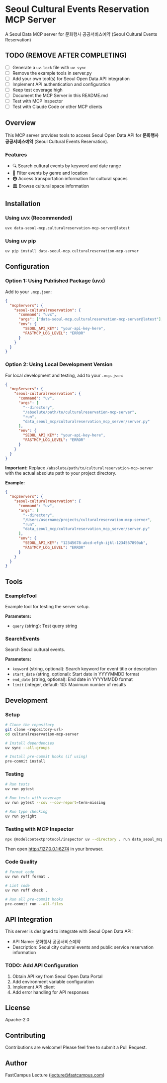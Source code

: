 # Seoul Cultural Events Reservation MCP Server

A Seoul Data MCP server for 문화행사 공공서비스예약 (Seoul Cultural Events Reservation)

## TODO (REMOVE AFTER COMPLETING)

* [ ] Generate a `uv.lock` file with `uv sync`
* [ ] Remove the example tools in server.py
* [ ] Add your own tool(s) for Seoul Open Data API integration
* [ ] Implement API authentication and configuration
* [ ] Keep test coverage high
* [ ] Document the MCP Server in this README.md
* [ ] Test with MCP Inspector
* [ ] Test with Claude Code or other MCP clients

## Overview

This MCP server provides tools to access Seoul Open Data API for **문화행사 공공서비스예약** (Seoul Cultural Events Reservation).

### Features

- 🔍 Search cultural events by keyword and date range
- 📅 Filter events by genre and location
- 🚇 Access transportation information for cultural spaces
- 🏛️ Browse cultural space information

## Installation

### Using uvx (Recommended)

```bash
uvx data-seoul-mcp.culturalreservation-mcp-server@latest
```

### Using uv pip

```bash
uv pip install data-seoul-mcp.culturalreservation-mcp-server
```

## Configuration

### Option 1: Using Published Package (uvx)

Add to your `.mcp.json`:

```json
{
  "mcpServers": {
    "seoul-culturalreservation": {
      "command": "uvx",
      "args": ["data-seoul-mcp.culturalreservation-mcp-server@latest"],
      "env": {
        "SEOUL_API_KEY": "your-api-key-here",
        "FASTMCP_LOG_LEVEL": "ERROR"
      }
    }
  }
}
```

### Option 2: Using Local Development Version

For local development and testing, add to your `.mcp.json`:

```json
{
  "mcpServers": {
    "seoul-culturalreservation": {
      "command": "uv",
      "args": [
        "--directory",
        "/absolute/path/to/culturalreservation-mcp-server",
        "run",
        "data_seoul_mcp/culturalreservation_mcp_server/server.py"
      ],
      "env": {
        "SEOUL_API_KEY": "your-api-key-here",
        "FASTMCP_LOG_LEVEL": "ERROR"
      }
    }
  }
}
```

**Important:** Replace `/absolute/path/to/culturalreservation-mcp-server` with the actual absolute path to your project directory.

**Example:**
```json
{
  "mcpServers": {
    "seoul-culturalreservation": {
      "command": "uv",
      "args": [
        "--directory",
        "/Users/username/projects/culturalreservation-mcp-server",
        "run",
        "data_seoul_mcp/culturalreservation_mcp_server/server.py"
      ],
      "env": {
        "SEOUL_API_KEY": "12345678-abcd-efgh-ijkl-1234567890ab",
        "FASTMCP_LOG_LEVEL": "ERROR"
      }
    }
  }
}
```

## Tools

### ExampleTool

Example tool for testing the server setup.

**Parameters:**
- `query` (string): Test query string

### SearchEvents

Search Seoul cultural events.

**Parameters:**
- `keyword` (string, optional): Search keyword for event title or description
- `start_date` (string, optional): Start date in YYYYMMDD format
- `end_date` (string, optional): End date in YYYYMMDD format
- `limit` (integer, default: 10): Maximum number of results

## Development

### Setup

```bash
# Clone the repository
git clone <repository-url>
cd culturalreservation-mcp-server

# Install dependencies
uv sync --all-groups

# Install pre-commit hooks (if using)
pre-commit install
```

### Testing

```bash
# Run tests
uv run pytest

# Run tests with coverage
uv run pytest --cov --cov-report=term-missing

# Run type checking
uv run pyright
```

### Testing with MCP Inspector

```bash
npx @modelcontextprotocol/inspector uv --directory . run data_seoul_mcp/culturalreservation_mcp_server/server.py
```

Then open http://127.0.0.1:6274 in your browser.

### Code Quality

```bash
# Format code
uv run ruff format .

# Lint code
uv run ruff check .

# Run all pre-commit hooks
pre-commit run --all-files
```

## API Integration

This server is designed to integrate with Seoul Open Data API:

- API Name: 문화행사 공공서비스예약
- Description: Seoul city cultural events and public service reservation information

### TODO: Add API Configuration

1. Obtain API key from Seoul Open Data Portal
2. Add environment variable configuration
3. Implement API client
4. Add error handling for API responses

## License

Apache-2.0

## Contributing

Contributions are welcome! Please feel free to submit a Pull Request.

## Author

FastCampus Lecture (lecture@fastcampus.com)
